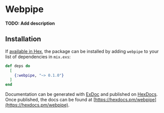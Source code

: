 # Webpipe

**TODO: Add description**

## Installation

If [available in Hex](https://hex.pm/docs/publish), the package can be installed
by adding `webpipe` to your list of dependencies in `mix.exs`:

```elixir
def deps do
  [
    {:webpipe, "~> 0.1.0"}
  ]
end
```

Documentation can be generated with [ExDoc](https://github.com/elixir-lang/ex_doc)
and published on [HexDocs](https://hexdocs.pm). Once published, the docs can
be found at [https://hexdocs.pm/webpipe](https://hexdocs.pm/webpipe).

